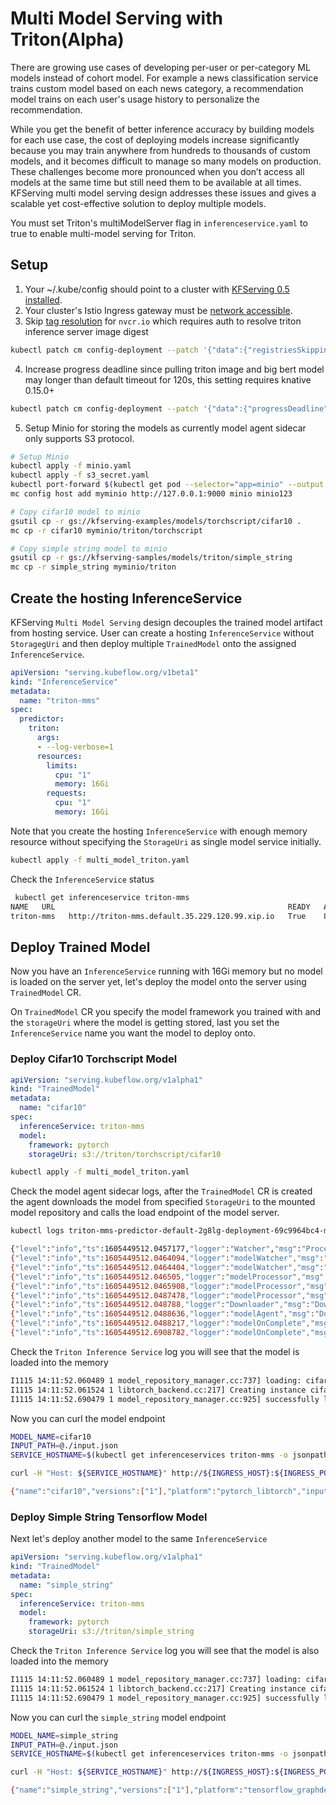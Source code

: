 # Multi Model Serving with Triton(Alpha)
There are growing use cases of developing per-user or per-category ML models instead of cohort model. For example a news classification service trains custom model based on each news category,
a recommendation model trains on each user's usage history to personalize the recommendation. 

While you get the benefit of better inference accuracy by building models for each use case, 
the cost of deploying models increase significantly because you may train anywhere from hundreds to thousands of custom models, and it becomes difficult to manage so many models on production.
These challenges become more pronounced when you don’t access all models at the same time but still need them to be available at all times.
KFServing multi model serving design addresses these issues and gives a scalable yet cost-effective solution to deploy multiple models.

You must set Triton's multiModelServer flag in `inferenceservice.yaml` to true to enable multi-model serving for Triton.

## Setup
1. Your ~/.kube/config should point to a cluster with [KFServing 0.5 installed](https://github.com/kubeflow/kfserving/#install-kfserving).
2. Your cluster's Istio Ingress gateway must be [network accessible](https://istio.io/latest/docs/tasks/traffic-management/ingress/ingress-control/).
3. Skip [tag resolution](https://knative.dev/docs/serving/tag-resolution/) for `nvcr.io` which requires auth to resolve triton inference server image digest
```bash
kubectl patch cm config-deployment --patch '{"data":{"registriesSkippingTagResolving":"nvcr.io"}}' -n knative-serving
```
4. Increase progress deadline since pulling triton image and big bert model may longer than default timeout for 120s, this setting requires knative 0.15.0+
```bash
kubectl patch cm config-deployment --patch '{"data":{"progressDeadline": "600s"}}' -n knative-serving
```
5. Setup Minio for storing the models as currently model agent sidecar only supports S3 protocol.
```bash
# Setup Minio
kubectl apply -f minio.yaml
kubectl apply -f s3_secret.yaml
kubectl port-forward $(kubectl get pod --selector="app=minio" --output jsonpath='{.items[0].metadata.name}') 9000:9000
mc config host add myminio http://127.0.0.1:9000 minio minio123

# Copy cifar10 model to minio
gsutil cp -r gs://kfserving-examples/models/torchscript/cifar10 .
mc cp -r cifar10 myminio/triton/torchscript

# Copy simple string model to minio
gsutil cp -r gs://kfserving-samples/models/triton/simple_string
mc cp -r simple_string myminio/triton
```

## Create the hosting InferenceService
KFServing `Multi Model Serving` design decouples the trained model artifact from hosting service. User can create a hosting `InferenceService` without `StoragegUri`
and then deploy multiple `TrainedModel` onto the assigned `InferenceService`.

```yaml
apiVersion: "serving.kubeflow.org/v1beta1"
kind: "InferenceService"
metadata:
  name: "triton-mms"
spec:
  predictor:
    triton:
      args:
      - --log-verbose=1     
      resources:
        limits:
          cpu: "1"
          memory: 16Gi
        requests:
          cpu: "1"
          memory: 16Gi
```
Note that you create the hosting `InferenceService` with enough memory resource without specifying the `StorageUri` as single model service initially.

```bash
kubectl apply -f multi_model_triton.yaml
```
Check the `InferenceService` status

```bash
 kubectl get inferenceservice triton-mms
NAME   URL                                                    READY   AGE
triton-mms   http://triton-mms.default.35.229.120.99.xip.io   True    8h
```

## Deploy Trained Model
Now you have an `InferenceService` running with 16Gi memory but no model is loaded on the server yet, let's deploy the model onto the server using `TrainedModel` CR.

On `TrainedModel` CR you specify the model framework you trained with and the `storageUri` where the model is getting stored, last you set the `InferenceService` name you want
the model to deploy onto.

### Deploy Cifar10 Torchscript Model
```yaml
apiVersion: "serving.kubeflow.org/v1alpha1"
kind: "TrainedModel"
metadata:
  name: "cifar10"
spec:
  inferenceService: triton-mms
  model:
    framework: pytorch
    storageUri: s3://triton/torchscript/cifar10
``` 

```bash
kubectl apply -f multi_model_triton.yaml
```

Check the model agent sidecar logs, after the `TrainedModel` CR is created the agent downloads the model from specified `StorageUri` to the mounted
model repository and calls the load endpoint of the model server.
```bash
kubectl logs triton-mms-predictor-default-2g8lg-deployment-69c9964bc4-mfg92 agent

{"level":"info","ts":1605449512.0457177,"logger":"Watcher","msg":"Processing event","event":"\"/mnt/configs/..data\": CREATE"}
{"level":"info","ts":1605449512.0464094,"logger":"modelWatcher","msg":"removing model","modelName":"cifar10"}
{"level":"info","ts":1605449512.0464404,"logger":"modelWatcher","msg":"adding model","modelName":"cifar10"}
{"level":"info","ts":1605449512.046505,"logger":"modelProcessor","msg":"worker is started for","model":"cifar10"}
{"level":"info","ts":1605449512.0465908,"logger":"modelProcessor","msg":"unloading model","modelName":"cifar10"}
{"level":"info","ts":1605449512.0487478,"logger":"modelProcessor","msg":"Downloading model","storageUri":"s3://triton/torchscript/cifar10"}
{"level":"info","ts":1605449512.048788,"logger":"Downloader","msg":"Downloading to model dir","modelUri":"s3://triton/torchscript/cifar10","modelDir":"/mnt/models"}
{"level":"info","ts":1605449512.0488636,"logger":"modelAgent","msg":"Download model ","modelName":"cifar10","storageUri":"s3://triton/torchscript/cifar10","modelDir":"/mnt/models"}
{"level":"info","ts":1605449512.0488217,"logger":"modelOnComplete","msg":"completion event for model","modelName":"cifar10","inFlight":1}
{"level":"info","ts":1605449512.6908782,"logger":"modelOnComplete","msg":"completion event for model","modelName":"cifar10","inFlight":0}
```
Check the `Triton Inference Service` log you will see that the model is loaded into the memory
```bash
I1115 14:11:52.060489 1 model_repository_manager.cc:737] loading: cifar10:1
I1115 14:11:52.061524 1 libtorch_backend.cc:217] Creating instance cifar10_0_0_cpu on CPU using model.pt
I1115 14:11:52.690479 1 model_repository_manager.cc:925] successfully loaded 'cifar10' version 1
```

Now you can curl the model endpoint
```bash
MODEL_NAME=cifar10
INPUT_PATH=@./input.json
SERVICE_HOSTNAME=$(kubectl get inferenceservices triton-mms -o jsonpath='{.status.url}' | cut -d "/" -f 3)

curl -H "Host: ${SERVICE_HOSTNAME}" http://${INGRESS_HOST}:${INGRESS_PORT}/v2/models/$MODEL_NAME

{"name":"cifar10","versions":["1"],"platform":"pytorch_libtorch","inputs":[{"name":"INPUT__0","datatype":"FP32","shape":[-1,3,32,32]}],"outputs":[{"name":"OUTPUT__0","datatype":"FP32","shape":[-1,10]}]}
```

### Deploy Simple String Tensorflow Model
Next let's deploy another model to the same `InferenceService`

```yaml
apiVersion: "serving.kubeflow.org/v1alpha1"
kind: "TrainedModel"
metadata:
  name: "simple_string"
spec:
  inferenceService: triton-mms
  model:
    framework: pytorch
    storageUri: s3://triton/simple_string
``` 

Check the `Triton Inference Service` log you will see that the model is also loaded into the memory
```bash
I1115 14:11:52.060489 1 model_repository_manager.cc:737] loading: cifar10:1
I1115 14:11:52.061524 1 libtorch_backend.cc:217] Creating instance cifar10_0_0_cpu on CPU using model.pt
I1115 14:11:52.690479 1 model_repository_manager.cc:925] successfully loaded 'cifar10' version 1
```

Now you can curl the `simple_string` model endpoint
```bash
MODEL_NAME=simple_string
INPUT_PATH=@./input.json
SERVICE_HOSTNAME=$(kubectl get inferenceservices triton-mms -o jsonpath='{.status.url}' | cut -d "/" -f 3)

curl -H "Host: ${SERVICE_HOSTNAME}" http://${INGRESS_HOST}:${INGRESS_PORT}/v2/models/$MODEL_NAME

{"name":"simple_string","versions":["1"],"platform":"tensorflow_graphdef","inputs":[{"name":"INPUT0","datatype":"BYTES","shape":[-1,16]},{"name":"INPUT1","datatype":"BYTES","shape":[-1,16]}],"outputs":[{"name":"OUTPUT0","datatype":"BYTES","shape":[-1,16]},{"name":"OUTPUT1","datatype":"BYTES","shape":[-1,16]}]}
```
